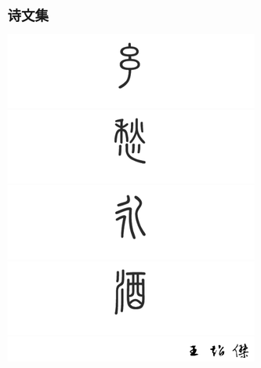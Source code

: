 # 诗文集

![](site_images/xiang.png)
![](site_images/chou.png)
![](site_images/yong.png)
![](site_images/jiu.png)
![](site_images/signature.png)